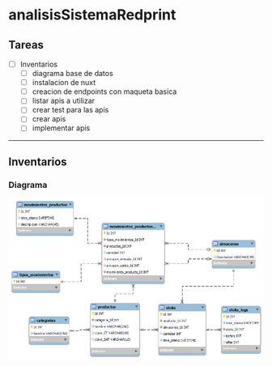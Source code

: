 # analisisSistemaRedprint

## Tareas
- [ ] Inventarios 
  - [ ] diagrama base de datos
  - [ ] instalacion de nuxt
  - [ ] creacion de endpoints con maqueta basica
  - [ ] listar apis a utilizar
  - [ ] crear test para las apis
  - [ ] crear apis
  - [ ] implementar apis
-----------
## Inventarios
### Diagrama
![Diagrama Inventarios](https://raw.githubusercontent.com/jcgabourel/analisisSistemaRedprint/main/Diagrama%20Inventario.png)
